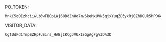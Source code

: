 PO_TOKEN:
```
MnkC5qOIzhciiwLb5wFBOpLWj68DdZn8o7mv6keMxUVN5qjxYuqZD5yxRj0ZhDGUk5MPD64Ft7EfISkRmLBtvVWraOgfRvw2nOwcLYn1myjzQeLeeRuo6FIaTorX02rlVirezhbWW6w714WQJ4WjtrU2TbQKUgbuvGAr
```
VISITOR_DATA:
```
CgtUdFd1TmpSZHpFUSirs_HABjIKCgJVUxIEGgAgFg%3D%3D
```
